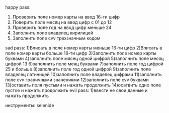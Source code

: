 happy pass:
1. Проверить поле номер карты на ввод 16-ти цифр
2. Поверить поле месяц на ввод цифр с 01 до 12
3. Проверить поле год на ввод цифр меньше 24
4. Заполнить поле владелец кирилицей
5. Заполнить поле cvv трехзначным кодом


sad pass:
1)Вписать в поле номер карты меньше 16-ти цифр
2)Вписать в поле номер карты больше 16-ти цифр
3)Заполнить поле номер карты буквами
4)заполнить поле мясец одной цифрой
5)заполнить поле месяц цифрой 13
6)заполнить поле меяц буквами
7)заполнить поле год цифрой 25 и больше
8)заполнить поле год одной цифрой
9)заполнить поле владелец латиницей
10)заполнить поле владелец цифрами
11)заполнить поле cvv граничными значениями
12)заполнить поле cvv буквами
13)оставить поля пустыми и нажать продолжить
14)осатвить одно поле пустое и нажать продолжить
evil pass:
1)ввести не свои данные и нажать продолжить


инструменты: selenide

